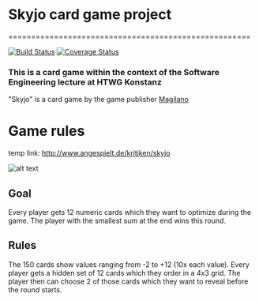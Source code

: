 # Skyjo card game project 
=====================================================

[![Build Status](https://travis-ci.org/NRiedinger/htwg-scala-skyjo.svg?branch=master)](https://travis-ci.org/NRiedinger/htwg-scala-skyjo)
[![Coverage Status](https://coveralls.io/repos/github/NRiedinger/htwg-scala-skyjo/badge.svg?branch=master)](https://coveralls.io/github/NRiedinger/htwg-scala-skyjo?branch=master)

### This is a card game within the context of the Software Engineering lecture at HTWG Konstanz

"Skyjo" is a card game by the game publisher [Magilano](https://magilano.eu/ "Magilano Website")

# Game rules

temp link: http://www.angespielt.de/kritiken/skyjo

![alt text](https://github.com/NRiedinger/htwg-scala-skyjo/blob/master/skyjo_rules_german.jpg "Game rules in german")

## Goal

Every player gets 12 numeric cards which they want to optimize during the game. The player with the smallest sum at the end wins this round.

## Rules

The 150 cards show values ranging from -2 to +12 (10x each value). Every player gets a hidden set of 12 cards which they order in a 4x3 grid. The player then can choose 2 of those cards which they want to reveal before the round starts.


